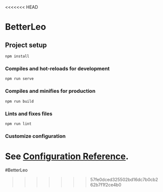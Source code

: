<<<<<<< HEAD
# BetterLeo

## Project setup
```
npm install
```

### Compiles and hot-reloads for development
```
npm run serve
```

### Compiles and minifies for production
```
npm run build
```

### Lints and fixes files
```
npm run lint
```

### Customize configuration
See [Configuration Reference](https://cli.vuejs.org/config/).
=======
#BetterLeo
>>>>>>> 57fe0dced325502bd16dc7b0cb262b7f1f2ce4b0
